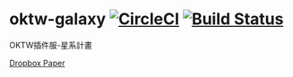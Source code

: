 # oktw-galaxy [![CircleCI](https://circleci.com/gh/OKTW-Network/Galaxy.svg?style=shield)](https://circleci.com/gh/OKTW-Network/Galaxy) [![Build Status](https://travis-ci.org/OKTW-Network/Galaxy.svg?branch=master)](https://travis-ci.org/OKTW-Network/Galaxy)
OKTW插件服-星系計畫

[Dropbox Paper](https://paper.dropbox.com/doc/i2echYaLHbj8YMP3f1loB)
